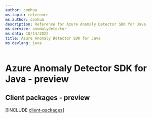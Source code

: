 ```yaml
---
author: conhua
ms.topic: reference
ms.author: conhua
description: Reference for Azure Anomaly Detector SDK for Java
ms.service: anomalydetector
ms.data: 10/14/2022
title: Azure Anomaly Detector SDK for Java
ms.devlang: java
---
```

# Azure Anomaly Detector SDK for Java - preview

## Client packages - preview
[!INCLUDE [client-packages](anomaly-detector-client-index.md)]